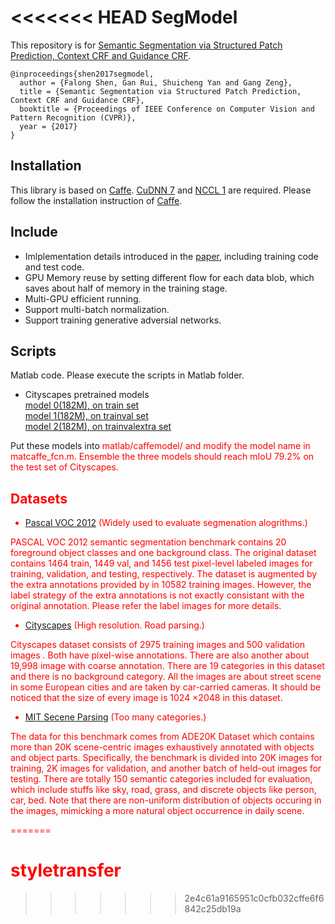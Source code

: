 <<<<<<< HEAD
SegModel
=====


This repository is for [Semantic Segmentation via Structured Patch Prediction, Context CRF and Guidance CRF](http://openaccess.thecvf.com/content_cvpr_2017/papers/Shen_Semantic_Segmentation_via_CVPR_2017_paper.pdf).

    @inproceedings{shen2017segmodel,
      author = {Falong Shen, Gan Rui, Shuicheng Yan and Gang Zeng},
      title = {Semantic Segmentation via Structured Patch Prediction, Context CRF and Guidance CRF},
      booktitle = {Proceedings of IEEE Conference on Computer Vision and Pattern Recognition (CVPR)},
      year = {2017}
    }

Installation
----
This library is based on [Caffe](https://github.com/BVLC/caffe). [CuDNN 7](https://developer.nvidia.com/cudnn) and [NCCL 1](https://github.com/NVIDIA/nccl) are required. Please follow
the installation instruction of [Caffe](https://github.com/BVLC/caffe).


Include
----
* Imlplementation details introduced in the [paper](http://openaccess.thecvf.com/content_cvpr_2017/papers/Shen_Semantic_Segmentation_via_CVPR_2017_paper.pdf), 
including training code and test code.
* GPU Memory reuse by setting different flow for each data blob, which saves about half of memory in the training stage.
* Multi-GPU efficient running.
* Support multi-batch normalization.
* Support training generative adversial networks.

Scripts
----
Matlab code. Please execute the scripts in Matlab folder.

* Cityscapes pretrained models</br>
    [model 0(182M), on train set](http://pan.baidu.com/s/1bp6KGY7)</br>
    [model 1(182M), on trainval set](http://pan.baidu.com/s/1jIrDzb4)</br>
    [model 2(182M), on trainvalextra set](http://pan.baidu.com/s/1pLgDU4b)</br>
    
Put these models into <font color=red>matlab/caffemodel/<font> and modify the model name in <font color=red>matcaffe_fcn.m<font>.
Ensemble the three models should reach mIoU 79.2% on the test set of Cityscapes.

Datasets
---- 
* [Pascal VOC 2012](http://host.robots.ox.ac.uk/pascal/VOC/) (Widely used to evaluate segmenation alogrithms.)

PASCAL VOC 2012 semantic segmentation benchmark contains 20 foreground object classes and one background class.
The original dataset contains 1464 train, 1449 val, and 1456 test pixel-level labeled images for training, validation, and testing, respectively. 
The dataset is augmented by the extra annotations provided by  in 10582 training images. However, the label strategy of the extra annotations is not exactly consistant 
with the original annotation. Please refer the label images for more details.

* [Cityscapes](https://www.cityscapes-dataset.com/) (High resolution. Road parsing.)

Cityscapes dataset consists of 2975 training images and 500 validation images . Both have pixel-wise annotations. There are also another about 19,998 image with
coarse annotation. There are 19 categories in this dataset and there is no background category. All the images are about street scene in some European cities and are taken by
car-carried cameras. It should be noticed that the size of every image is 1024 ×2048 in this dataset.

* [MIT Secene Parsing](http://sceneparsing.csail.mit.edu/) (Too many categories.)

The data for this benchmark comes from ADE20K Dataset which contains more than 20K scene-centric images exhaustively annotated with objects and object parts. Specifically, the benchmark is divided into 20K images for training, 2K images for validation, and another batch of held-out images for testing. There are totally 150 semantic categories included for evaluation, which include stuffs like sky, road, grass, and discrete objects like person, car, bed. Note that there are non-uniform distribution of objects occuring in the images, mimicking a more natural object occurrence in daily scene.

=======
# styletransfer
>>>>>>> 2e4c61a9165951c0cfb032cffe6f6842c25db19a
